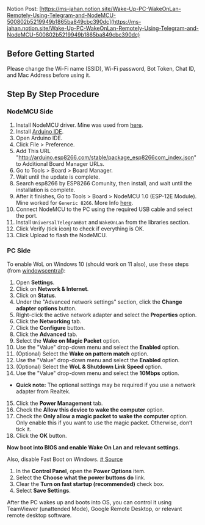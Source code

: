Notion Post:
[https://ms-jahan.notion.site/Wake-Up-PC-WakeOnLan-Remotely-Using-Telegram-and-NodeMCU-500802b5219949b1865ba849cbc390dc](https://ms-jahan.notion.site/Wake-Up-PC-WakeOnLan-Remotely-Using-Telegram-and-NodeMCU-500802b5219949b1865ba849cbc390dc)

## Before Getting Started

Please change the Wi-Fi name (SSID), Wi-Fi password, Bot Token, Chat ID, and Mac Address before using it.
## Step By Step Procedure

### NodeMCU Side

1. Install NodeMCU driver. Mine was used from [here](https://www.arduined.eu/ch340-windows-10-driver-download/).
2. Install [Arduino IDE](https://www.arduino.cc/en/software).
3. Open Arduino IDE.
4. Click File > Preference.
5. Add This URL "http://arduino.esp8266.com/stable/package_esp8266com_index.json" to Additional Board Manager URLs.
6. Go to Tools > Board > Board Manager.
7. Wait until the update is complete.
8. Search esp8266 by ESP8266 Comunity, then install, and wait until the installation is complete.
9. After it finishes, Go to Tools > Board > NodeMCU 1.0 (ESP-12E Module). Mine worked for `Generic 8266`. More Info [here](https://www.instructables.com/Get-Started-With-ESP8266-NodeMCU-Lolin-V3/).
10. Connect NodeMCU to the PC using the required USB cable and select the port.
11. Install `UniversalTelegramBot` and `WakeOnLan` from the libraries section.
12. Click Verify (tick icon) to check if everything is OK.
13. Click Upload to flash the NodeMCU.

### PC Side

To enable WoL on Windows 10 (should work on 11 also), use these steps (from [windowscentral](https://www.windowscentral.com/how-enable-and-use-wake-lan-wol-windows-10)):

1. Open **Settings**.
2. Click on **Network & Internet**.
3. Click on **Status**.
4. Under the "Advanced network settings" section, click the **Change adapter options** button.
5. Right-click the active network adapter and select the **Properties** option.
6. Click the **Networking** tab.
7. Click the **Configure** button.
8. Click the **Advanced** tab.
9. Select the **Wake on Magic Packet** option.
10. Use the "Value" drop-down menu and select the **Enabled** option.
11. (Optional) Select the **Wake on pattern match** option.
12. Use the "Value" drop-down menu and select the **Enabled** option.
13. (Optional) Select the **WoL & Shutdown Link Speed** option.
14. Use the "Value" drop-down menu and select the **10Mbps** option.
- **Quick note:** The optional settings may be required if you use a network adapter from Realtek.
15. Click the **Power Management** tab.
16. Check the **Allow this device to wake the computer** option.
17. Check the **Only allow a magic packet to wake the computer** option. Only enable this if you want to use the magic packet. Otherwise, don’t tick it.
18. Click the **OK** button.

**Now boot into BIOS and enable Wake On Lan and relevant settings.**

Also, disable Fast Boot on Windows. [# Source](https://learn.microsoft.com/en-us/troubleshoot/windows-client/deployment/wake-on-lan-feature)

1. In the **Control Panel**, open the **Power Options** item.
2. Select the **Choose what the power buttons do** link.
3. Clear the **Turn on fast startup (recommended)** check box.
4. Select **Save Settings**.

After the PC wakes up and boots into OS, you can control it using TeamViewer (unattended Mode), Google Remote Desktop, or relevant remote desktop software.
